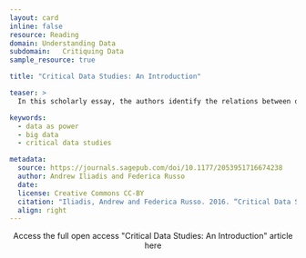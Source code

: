 ```yaml
---
layout: card
inline: false
resource: Reading
domain: Understanding Data
subdomain:   Critiquing Data
sample_resource: true

title: "Critical Data Studies: An Introduction"

teaser: >
  In this scholarly essay, the authors identify the relations between data and power, explain why Big Data should be always be considered as already constituted within wider data assemblages, and briefly describe the framework of Critical Data Studies, its orientations, and principles.

keywords:
  - data as power
  - big data
  - critical data studies

metadata:
  source: https://journals.sagepub.com/doi/10.1177/2053951716674238
  author: Andrew Iliadis and Federica Russo
  date:
  license: Creative Commons CC-BY
  citation: "Iliadis, Andrew and Federica Russo. 2016. “Critical Data Studies: An Introduction.” Big Data & Society, vol. 3, no. 2, 2016. (Creative Commons CC-BY)."
  align: right
---
```


<link rel="stylesheet" href="https://cdn.jsdelivr.net/npm/@shoelace-style/shoelace@2.5.2/cdn/themes/light.css" />
<script type="module" src="https://cdn.jsdelivr.net/npm/@shoelace-style/shoelace@2.5.2/cdn/shoelace.js" ></script>

<div>
  <center>
  <sl-button-group label="Alignment">
  <sl-button href="https://journals.sagepub.com/doi/10.1177/2053951716674238">Access the full open access "Critical Data Studies: An Introduction" article here</sl-button>
  </sl-button-group>
</center>
</div>
